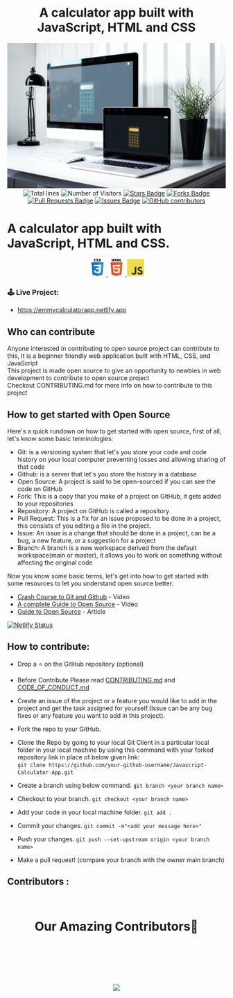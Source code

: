 <h1 align="center">A  calculator app built with JavaScript, HTML and CSS</h1>

<div align="center">
    <img alt="Desktop" title="#Desktop" src="./images/mockup.jpg" width="680px" />
</div>

<div align="center">
  <img src="https://sloc.xyz/github/Emilance/Javascript-Calculator-App" alt="Total lines">
  <img src="https://visitor-badge.laobi.icu/badge?page_id=aritra-tech/Emilance.Javascript-Calculator-App" alt="Number of Visitors">
  <a href="https://github.com/Emilance/Javascript-Calculator-App/stargazers"><img src="https://img.shields.io/github/stars/Emilance/Javascript-Calculator-App" alt="Stars Badge" /></a>
  <a href="https://github.com/Emilance/Javascript-Calculator-App/network/members"><img src="https://img.shields.io/github/forks/Emilance/Javascript-Calculator-App" alt="Forks Badge" /></a>
  <a href="https://github.com/Emilance/Javascript-Calculator-App/pulls"><img src="https://img.shields.io/github/issues-pr/Emilance/Javascript-Calculator-App" alt="Pull Requests Badge" /></a>
  <a href="https://github.com/Emilance/Javascript-Calculator-App/issues"><img src="https://img.shields.io/github/issues/Emilance/Javascript-Calculator-App" alt="Issues Badge" /></a>
  <a href="https://github.com/Emilance/Javascript-Calculator-App/graphs/contributors"><img alt="GitHub contributors" src="https://img.shields.io/github/contributors/Emilance/Javascript-Calculator-App?color=2b9348"></a>
</div>

# A  calculator app built with JavaScript, HTML and CSS.


<div align="center">
  <a href="https://www.w3schools.com/css/" target="_blank" rel="noreferrer"> <img src="https://raw.githubusercontent.com/devicons/devicon/master/icons/css3/css3-original-wordmark.svg" alt="css3" width="40" height="40"/> </a> 
  <a href="https://www.w3.org/html/" target="_blank" rel="noreferrer"> <img src="https://raw.githubusercontent.com/devicons/devicon/master/icons/html5/html5-original-wordmark.svg" alt="html5" width="40" height="40"/> </a>
  <a href="https://developer.mozilla.org/en-US/docs/Web/JavaScript" target="_blank" rel="noreferrer"> <img src="https://raw.githubusercontent.com/devicons/devicon/master/icons/javascript/javascript-original.svg" alt="javascript" width="40" height="40"/> </a> 
</div>

### 🕹 Live Project:
- https://emmycalculatorapp.netlify.app

## Who can contribute
 Anyone interested in contributing to open source project can contribute to this, It is a beginner friendly web application built with HTML, CSS, and JavaScript
 <br>
 This project is made open source to give an opportunity to newbies in web development to contribute to open source project
<br>
 Checkout CONTRIBUTING.md for more info on how to contribute to this project


## How to get started with Open Source
Here's a quick rundown on how to get started with open source, first of all, let's know some basic terminologies:
- Git: is a versioning system that let's you store your code and code history on your local computer preventing losses and allowing sharing of that code
- Github: is a server that let's you store the history in a database
- Open Source: A project is said to be open-sourced if you can see the code on GitHub
- Fork: This is a copy that you make of a project on GitHub, it gets added to your repositories
- Repository: A project on GitHub is called a repository
- Pull Request: This is a fix for an issue proposed to be done in a project, this consists of you editing a file in the project.
- Issue: An issue is a change that should be done in a project, can be a bug, a new feature, or a suggestion for a project
- Branch: A branch is a new workspace derived from the default workspace(main or master), it allows you to work on something without affecting the original code

Now you know some basic terms, let's get into how to get started with some resources to let you understand open source better:
- [Crash Course to Git and Github](https://www.youtube.com/watch?v=apGV9Kg7ics) - Video
- [A complete Guide to Open Source](https://www.youtube.com/watch?v=yzeVMecydCE) - Video
- [Guide to Open Source](https://www.freecodecamp.org/news/how-to-contribute-to-open-source-projects-beginners-guide/) - Article







[![Netlify Status](https://api.netlify.com/api/v1/badges/b889d513-750d-4aa0-a292-52abb019374b/deploy-status)](https://emmycalculatorapp.netlify.app)


## How to contribute:

- Drop a :star: on the GitHub repository (optional)<br/>

- Before Contribute Please read [CONTRIBUTING.md](https://github.com/Emilance/Javascript-Calculator-App/blob/master/CONTRIBUTING.md) and [CODE_OF_CONDUCT.md](https://github.com/Emilance/Javascript-Calculator-App/blob/master/CODE_OF_CONDUCT.md)

- Create an issue of the project or a feature you would like to add in the project and get the task assigned for yourself.(Issue can be any bug fixes or any feature you want to add in this project).

- Fork the repo to your GitHub.<br/>

- Clone the Repo by going to your local Git Client in a particular local folder in your local machine by using this command with your forked repository link in place of below given link: <br/>
  `git clone https://github.com/your-github-username/Javascript-Calculator-App.git`
- Create a branch using below command.
  `git branch <your branch name>`
- Checkout to your branch.
  `git checkout <your branch name>`
- Add your code in your local machine folder.
  `git add . `
- Commit your changes.
  `git commit -m"<add your message here>"`
- Push your changes.
  `git push --set-upstream origin <your branch name>`

- Make a pull request! (compare your branch with the owner main branch)

## Contributors : 
<br>
<h1 align="center">
 <b>Our Amazing Contributors🌟
<h1>
<a href="https://github.com/Emilance/Javascript-Calculator-App/graphs/contributors">
  <img src="https://contrib.rocks/image?repo=Emilance/Javascript-Calculator-App&&max=817" />
</a>
